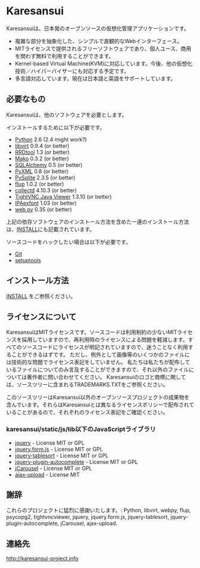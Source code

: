 Karesansui
==========

Karesansuiは、日本発のオープンソースの仮想化管理アプリケーションです。

 * 複雑な部分を抽象化した、シンプルで直観的なWebインターフェース。
 * MITライセンスで提供されるフリーソフトウェアであり、個人ユース、商用を問わず無料で利用することができます。
 * Kernel-based Virtual Machine(KVM)に対応しています。今後、他の仮想化技術／ハイパーバイザーにも対応する予定です。
 * 多言語対応しています。現在は日本語と英語をサポートしています。

必要なもの
----------

Karesansuiは、他のソフトウェアを必要とします。

インストールするために以下が必要です。

* [Python](http://www.python.org/) 2.6 (2.4 might work?)
* [libvirt](http://libvirt.org/) 0.9.4 (or better)
* [RRDtool](http://oss.oetiker.ch/rrdtool/) 1.3 (or better)
* [Mako](http://www.makotemplates.org/) 0.3.2 (or better)
* [SQLAlchemy](http://www.sqlalchemy.org/) 0.5 (or better)
* [PyXML](http://sourceforge.net/projects/pyxml/) 0.8 (or better)
* [PySqlite](http://trac.edgewall.org/wiki/PySqlite) 2.3.5 (or better)
* [flup](http://trac.saddi.com/flup) 1.0.2 (or better)
* [collectd](http://collectd.org/) 4.10.3 (or better)
* [TightVNC Java Viewer](http://www.tightvnc.com/) 1.3.10 (or better)
* [IPAexfont](http://ossipedia.ipa.go.jp/ipafont/) 1.03 (or better)
* [web.py](http://webpy.org/) 0.35 (or better)

上記の依存ソフトウェアのインストール方法を含めた一連のインストール方法は、[INSTALL](http://github.com/karesansui/karesansui/blob/master/INSTALL.ja.md)にも記載されています。

ソースコードをハックしたい場合は以下が必要です。

* [Git](http://git-scm.com/)
* [setuptools](http://pypi.python.org/pypi/setuptools)

インストール方法
----------------
[INSTALL](http://github.com/karesansui/karesansui/blob/master/INSTALL.ja.md) をご参照ください。

ライセンスについて
------------------
KaresansuiはMITライセンスです。ソースコードは利用制約の少ないMITライセンスを採用していますので、再利用時のライセンスによる問題を軽減します。すべてのソースコードにライセンスが明記されていますので、迷うことなく利用することができるはずです。
ただし、例外として画像等のいくつかのファイルには技術的な問題でライセンス表記をしていません。
私たちは私たちが配布しているファイルについてのみ言及することができますので、それ以外のファイルについては著作者に問い合わせてください。
Karesansuiのロゴと商標に関しては、ソースツリーに含まれるTRADEMARKS.TXTをご参照ください。

このソースツリーはKaresansui以外のオープンソースプロジェクトの成果物を含んでいます。それらはKaresansuiとは異なるライセンスポリシーで配布されていることがあるので、それぞれのライセンス表記をご確認ください。

### karesansui/static/js/lib以下のJavaScriptライブラリ ###

* [jquery](http://jquery.com/) - License MIT or GPL
* [jquery.form.js](http://malsup.com/jquery/form/) - License MIT or GPL
* [jquery-tablesort](http://tablesorter.com/docs/) - License  MIT or GPL
* [jquery-plugin-autocomplete](http://bassistance.de/jquery-plugins/jquery-plugin-autocomplete/) - License  MIT or GPL
* [jCarousel](http://sorgalla.com/jcarousel/) - License  MIT or GPL
* [ajax-upload](http://valums.com/ajax-upload/) - License  MIT

謝辞
----
これらのプロジェクトに猛烈に感謝いたします。: Python, libvirt, webpy, flup, psycopg2, tightvncviewer, jquery, jquery.form.js, jquery-tablesort, jquery-plugin-autocomplete, jCarousel, ajax-upload.


連絡先
------
http://karesansui-project.info

